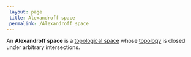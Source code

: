 ```yaml
---
 layout: page
 title: Alexandroff space
 permalink: /Alexandroff_space
---
```

An **Alexandroff space** is a [topological space](https://defsmath.github.io/DefsMath/topological_space) whose [topology](https://defsmath.github.io/DefsMath/topological_space) is closed under arbitrary intersections.